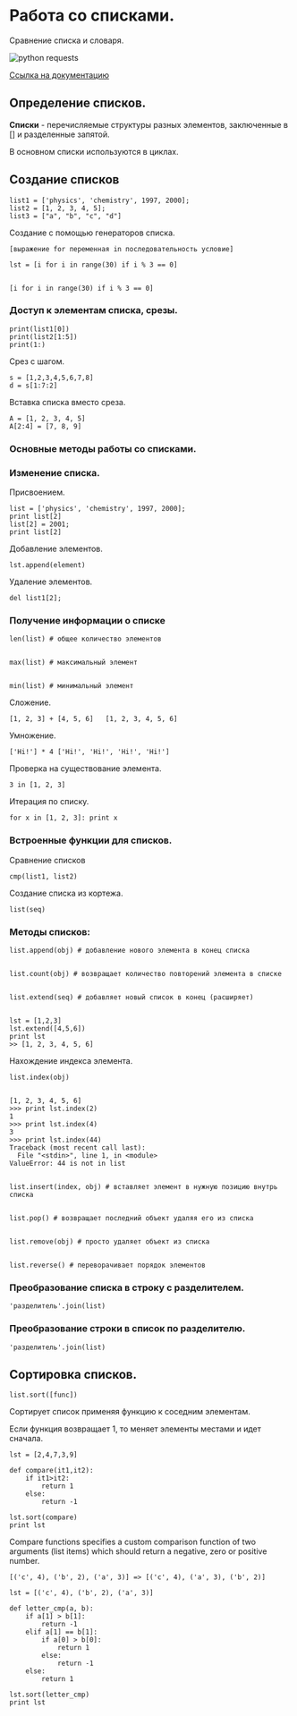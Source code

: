 # Работа со списками.

Сравнение списка и словаря.

![python requests]({path-to-subject}/images/1.png)


[Ссылка на документацию](https://docs.python.org/2/library/string.html)

## Определение списков.

**Списки** - перечисляемые структуры разных элементов, заключенные в [] и разделенные запятой. 

В основном списки используются в циклах.

## Создание списков

    list1 = ['physics', 'chemistry', 1997, 2000];
    list2 = [1, 2, 3, 4, 5];
    list3 = ["a", "b", "c", "d"]
    
Создание с помощью генераторов списка.


    [выражение for переменная in последовательность условие]   
    
    lst = [i for i in range(30) if i % 3 == 0]


    [i for i in range(30) if i % 3 == 0] 


### Доступ к элементам списка, срезы.

    print(list1[0])
    print(list2[1:5])
    print(1:)
    
Срез с шагом.

    s = [1,2,3,4,5,6,7,8]
    d = s[1:7:2]
        
    
Вставка списка вместо среза.

    A = [1, 2, 3, 4, 5]
    A[2:4] = [7, 8, 9]    
    

### Основные методы работы со списками.

### Изменение списка.

Присвоением.

    list = ['physics', 'chemistry', 1997, 2000];
    print list[2] 
    list[2] = 2001;
    print list[2]
    
Добавление элементов.

    lst.append(element)

Удаление элементов.

    del list1[2];

### Получение информации о списке

    len(list) # общее количество элементов

	
    max(list) # максимальный элемент

	
    min(list) # минимальный элемент
       
    
Сложение.   
    
    [1, 2, 3] + [4, 5, 6]	[1, 2, 3, 4, 5, 6]	
    
Умножение.
    
    ['Hi!'] * 4	['Hi!', 'Hi!', 'Hi!', 'Hi!']	
    
Проверка на существование элемента.    
    
    3 in [1, 2, 3]	
    
Итерация по списку.

    for x in [1, 2, 3]: print x
    
### Встроенные функции для списков.

Сравнение списков

    cmp(list1, list2)

	

Создание списка из кортежа.
	
    list(seq)


### Методы списков:


    list.append(obj) # добавление нового элемента в конец списка


    list.count(obj) # возвращает количество повторений элемента в списке


    list.extend(seq) # добавляет новый список в конец (расширяет)


    lst = [1,2,3]
    lst.extend([4,5,6])
    print lst
    >> [1, 2, 3, 4, 5, 6]

Нахождение индекса элемента.

    list.index(obj) 


    [1, 2, 3, 4, 5, 6]
    >>> print lst.index(2)
    1
    >>> print lst.index(4)
    3
    >>> print lst.index(44)
    Traceback (most recent call last):
      File "<stdin>", line 1, in <module>
    ValueError: 44 is not in list


    list.insert(index, obj) # вставляет элемент в нужную позицию внутрь списка


    list.pop() # возвращает последний объект удаляя его из списка


    list.remove(obj) # просто удаляет объект из списка


    list.reverse() # переворачивает порядок элементов

### Преобразование списка в строку с разделителем.

    'разделитель'.join(list)

### Преобразование строки в список по разделителю.

    'разделитель'.join(list)


## Сортировка списков.

    list.sort([func]) 


Сортирует список применяя функцию к соседним элементам.

Если функция возвращает 1, то меняет элементы местами и идет сначала.

    lst = [2,4,7,3,9]    

    def compare(it1,it2):
        if it1>it2:
            return 1
        else:
            return -1

    lst.sort(compare)
    print lst


Compare functions specifies a custom comparison function of two arguments (list items) which should return a negative, zero or positive number.

    [('c', 4), ('b', 2), ('a', 3)] => [('c', 4), ('a', 3), ('b', 2)]

    lst = [('c', 4), ('b', 2), ('a', 3)] 

    def letter_cmp(a, b):
        if a[1] > b[1]:
            return -1
        elif a[1] == b[1]:
            if a[0] > b[0]:
                return 1
            else:
                return -1
        else:
            return 1

    lst.sort(letter_cmp)
    print lst
    
    


    


